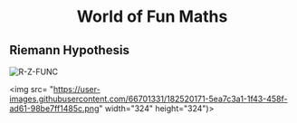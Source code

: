 # <p align="center">World of Fun Maths</p>
## Riemann Hypothesis
![R-Z-FUNC](https://user-images.githubusercontent.com/66701331/182520171-5ea7c3a1-1f43-458f-ad61-98be7ff1485c.png)

<img src= "https://user-images.githubusercontent.com/66701331/182520171-5ea7c3a1-1f43-458f-ad61-98be7ff1485c.png" width="324" height="324")>
